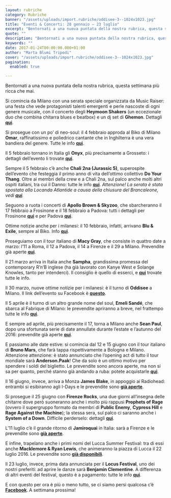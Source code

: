 ```yaml
---
layout: rubriche
category: Rubriche
banner: "/assets/uploads/import.rubriche/oddisee-3--1024x1023.jpg"
title: "Eventi & Concerti: 28 gennaio – 23 luglio"
excerpt: "Bentornati a una nuova puntata della nostra rubrica, questa settimana più ricca che mai. Si comincia da Milano con una serata speciale organizzata da Music Raiser: una festa che vede protagonisti talenti emergenti e perle nascoste di ogni genere musicale, con il concerto degli Heymoon Shakers (un eccezionale duo che combina chitarra blues e beatbox) [&hellip"
quote: ""
description: "Bentornati a una nuova puntata della nostra rubrica, questa settimana più ricca che mai. Si comincia da Milano con una serata speciale organizzata da Music Raiser: una festa che vede protagonisti talenti emergenti e perle nascoste di ogni genere musicale, con il concerto degli Heymoon Shakers (un eccezionale duo che combina chitarra blues e beatbox) [&hellip"
keywords: ""
date: 2017-01-24T00:00:00.000+01:00
author: "Marta Blumi Tripodi"
cover: "/assets/uploads/import.rubriche/oddisee-3--1024x1023.jpg"
pagination:
  enabled: true

---
```


Bentornati a una nuova puntata della nostra rubrica, questa settimana più ricca che mai.

Si comincia da Milano con una serata speciale organizzata da Music Raiser: una festa che vede protagonisti talenti emergenti e perle nascoste di ogni genere musicale, con il concerto degli **Heymoon Shakers** (un eccezionale duo che combina chitarra blues e beatbox) e un dj set di **Ghemon**. Dettagli [**qui**](https://bit.ly/2jcHD9r).

Si prosegue con un po’ di neo-soul: il 4 febbraio approda al Biko di Milano **Omar**, raffinatissimo e poliedrico cantante che in Inghilterra è una vera bandiera del genere. Tutte le info [**qui**](https://www.facebook.com/events/1841260932813306/).

Il 5 febbraio tornano in Italia gli **Onyx**, più precisamente a Grosseto: i dettagli dell’evento li trovate [**qui**](https://www.facebook.com/events/1602782056697179).

Sempre il 5 febbraio c’è anche **Chali 2na (Jurassic 5)**, superospite dell’evento che festeggia il primo anno di vita dell’ottimo collettivo **Do Your Thang**. Oltre ai membri della crew e a Chali 2na, sul palco anche molti altri ospiti italiani, tra cui il Danno: tutte le info [**qui**](http://rome.carpediem.cd/events/2085998-do-your-thang-1st-anniversary-danno-chali-2na-krafty-kuts-at-brancaleone/). _Attenzione! La serata è stata spostata alla Locanda Atlantide a causa della chiusura del Brancaleone, vedi [**qui**](https://www.facebook.com/events/344947275876541/)._

Seguono a ruota i concerti di **Apollo Brown & Skyzoo**, che sbarcheranno il 17 febbraio a Frosinone e il 18 febbraio a Padova: tutti i dettagli per Frosinone [**qui**](https://www.facebook.com/events/170543620091790/) e per Padova [**qui**](https://www.facebook.com/events/1806344269633910/).

Ottime notizie anche per i milanesi: il 10 febbraio, infatti, arrivano **Blu & Exile**, sempre al Biko. Info [**qui**](https://www.facebook.com/events/130643987444520/).

Proseguiamo con il tour italiano di **Macy Gray**, che consiste in quattro date a marzo: l’11 a Roma, il 12 a Padova, il 14 a Firenze e il 29 a Milano. Prevendite già aperte [**qui**](http://www.vivoconcerti.com/artisti/macy-gray).

Il 21 marzo arriva in Italia anche **Sampha**, grandissima promessa del contemporary R’n’B inglese (ha già lavorato con Kanye West e Solange Knowles, tanto per intenderci). Il consiglio è quello di esserci, e [**qui**](https://www.facebook.com/events/1267198993332418/) trovate tutte le info.

Il 30 marzo, nuove ottime notizie per i milanesi: è il turno di **Oddisee** a Milano. Il link dell’evento su Facebook è [**questo**](https://www.facebook.com/events/183533378790064/?notif%5Ft=plan%5Fuser%5Finvited&notif%5Fid=1485279764324676).

Il 5 aprile è il turno di un altro grande nome del soul, **Emeli Sandé**, che sbarca al Fabrique di Milano: le prevendite apriranno a breve, nel frattempo tutte le info [**qui**](https://www.livenation.it/artist/emeli-sand%C3%A9-tickets).

E sempre ad aprile, più precisamente il 17, torna a Milano anche **Sean Paul**, dopo una sfortunata serie di date annullate durante l’estate e l’autunno del 2016: prevendite già aperte [**qui**](http://www.ticketone.it/sean-paul.html?affiliate=ITT&doc=artistPages/overview&fun=artist&action=overview&kuid=462832).

E passiamo alle date estive: si comincia dal 12 e 15 giugno con il tour italiano di **Bruno Mars**, che farà tappa rispettivamente a Bologna e Milano. Attenzione attenzione: è stato annunciato che l’opening act di tutto il tour mondiale sarà **Anderson.Paak**! Che da solo è un ottimo motivo per spendere i soldi del biglietto. Le prevendite sono ancora aperte, ma non si sa per quanto, perché stanno già andando a ruba: potete acquistarle [**qui**](http://www.ticketone.it/bruno-mars.html?doc=artistPages/overview&fun=artist&action=overview&kuid=458558).

Il 16 giugno, invece, arriva a Monza **James Blake**, in appoggio ai Radiohead: entrambi si esibiranno agli I-Days e le prevendite sono [**già aperte**](http://www.indipendente.com/C1/1838/Content.aspx/Eventi/Radiohead%5Fe%5FJames%5FBlake%5F16%5F06%5F2017#.WHPGd7bhCRs).

Si prosegue il 25 giugno con **Firenze Rocks**, una due giorni all’insegna delle chitarre dove però suoneranno anche i molto più rappusi **Prophets of Rage** (ovvero il supergruppo formato da membri di **Public Enemy**, **Cypress Hill** e **Rage Against the Machine**); la stessa sera, sul palco ci saranno anche i **System of a Down**. Difficile perderselo: dettagli [**qui**](https://www.facebook.com/firenzerocks/).

L’11 luglio c’è il grande ritorno di **Jamiroquai** in Italia: sarà a Firenze e le prevendite sono [**già aperte**](https://www.livenation.it/artist/jamiroquai-tickets).

E infine, trapelano anche i primi nomi del Lucca Summer Festival: tra di essi anche **Macklemore & Ryan Lewis**, che animeranno la piazza di Lucca il 22 luglio 2016\. Le prevendite sono [**già disponibili**](http://www.ticketone.it/macklemore-and-ryan-lewis-lucca-biglietti.html?affiliate=ITT&doc=artistPages%2Ftickets&fun=artist&action=tickets&key=1805316%249228159&jumpIn=yTix&kuid=466583&from=erdetaila).

Il 23 luglio, invece, prima data annunciata per il **Locus Festival**, uno dei nostri preferiti: ad aprire le danze sarà **Benjamin Clementine**. A differenza di altri eventi del festival, questo è a pagamento: tutte le info [**qui**](http://www.locusfestival.it/site/?p=2352).

E con questo per ora è più o meno tutto, se ci siamo persi qualcosa c’è [**Facebook**](https://www.facebook.com/hotmcmag). A settimana prossima!
